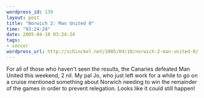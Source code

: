 ```yaml
--- 
wordpress_id: 139
layout: post
title: "Norwich 2: Man United 0"
time: "03:24:24"
date: 2005-04-10 03:24:24
tags: 
- soccer
wordpress_url: http://schinckel.net/2005/04/10/norwich-2-man-united-0/
---
```

For all of those who haven't seen the results, the Canaries defeated Man United this weekend, 2 nil. My pal Jo, who just left work for a while to go on a cruise mentioned something about Norwich needing to win the remainder of the games in order to prevent relegation. Looks like it could still happen! 
